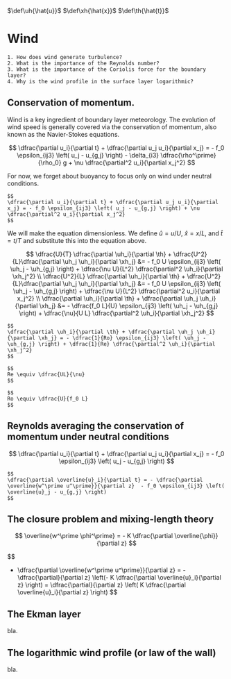 $\def\uh{\hat{u}}$
$\def\xh{\hat{x}}$
$\def\th{\hat{t}}$

# Wind

```{admonition} Questions to be answered in this chapter
1. How does wind generate turbulence?
2. What is the importance of the Reynolds number?
3. What is the importance of the Coriolis force for the boundary layer?
4. Why is the wind profile in the surface layer logarithmic?
```

## Conservation of momentum.
Wind is a key ingredient of boundary layer meteorology.
The evolution of wind speed is generally covered via the conservation of momentum, also known as the Navier-Stokes equations.

$$
\dfrac{\partial u_i}{\partial t} + \dfrac{\partial u_j u_i}{\partial x_j} = - f_0 \epsilon_{ij3} \left( u_j - u_{g,j} \right) - \delta_{i3} \dfrac{\rho^\prime}{\rho_0} g + \nu \dfrac{\partial^2 u_i}{\partial x_j^2}
$$

For now, we forget about buoyancy to focus only on wind under neutral conditions.

```{admonition} Conservation of momentum under neutral conditions
$$
\dfrac{\partial u_i}{\partial t} + \dfrac{\partial u_j u_i}{\partial x_j} = - f_0 \epsilon_{ij3} \left( u_j - u_{g,j} \right) + \nu \dfrac{\partial^2 u_i}{\partial x_j^2}
$$
```

We will make the equation dimensionless.
We define $\hat{u} = u / U$, $\hat{x} = x / L$, and $\hat{t} = t/T$ and substitute this into the equation above.

$$
\dfrac{U}{T} \dfrac{\partial \uh_i}{\partial \th} + \dfrac{U^2}{L}\dfrac{\partial \uh_j \uh_i}{\partial \xh_j} &= - f_0 U \epsilon_{ij3} \left( \uh_j - \uh_{g,j} \right) + \dfrac{\nu U}{L^2} \dfrac{\partial^2 \uh_i}{\partial \xh_j^2} \\
\dfrac{U^2}{L} \dfrac{\partial \uh_i}{\partial \th} + \dfrac{U^2}{L}\dfrac{\partial \uh_j \uh_i}{\partial \xh_j} &= - f_0 U \epsilon_{ij3} \left( \uh_j - \uh_{g,j} \right) + \dfrac{\nu U}{L^2} \dfrac{\partial^2 u_i}{\partial x_j^2} \\
\dfrac{\partial \uh_i}{\partial \th} + \dfrac{\partial \uh_j \uh_i}{\partial \xh_j} &= - \dfrac{f_0 L}{U} \epsilon_{ij3} \left( \uh_j - \uh_{g,j} \right) + \dfrac{\nu}{U L} \dfrac{\partial^2 \uh_i}{\partial \xh_j^2}
$$

```{admonition} Non-dimensional conservation of momentum under neutral conditions
$$
\dfrac{\partial \uh_i}{\partial \th} + \dfrac{\partial \uh_j \uh_i}{\partial \xh_j} = - \dfrac{1}{Ro} \epsilon_{ij3} \left( \uh_j - \uh_{g,j} \right) + \dfrac{1}{Re} \dfrac{\partial^2 \uh_i}{\partial \xh_j^2}
$$
```

```{admonition} Reynolds number
$$
Re \equiv \dfrac{UL}{\nu}
$$
```

```{admonition} Rossby number
$$
Ro \equiv \dfrac{U}{f_0 L}
$$
```

## Reynolds averaging the conservation of momentum under neutral conditions

$$
\dfrac{\partial u_i}{\partial t} + \dfrac{\partial u_j u_i}{\partial x_j} = - f_0 \epsilon_{ij3} \left( u_j - u_{g,j} \right)
$$

```{admonition} RANS and horizontal homogeneity
$$
\dfrac{\partial \overline{u}_i}{\partial t} = - \dfrac{\partial \overline{w^\prime u^\prime}}{\partial z}  - f_0 \epsilon_{ij3} \left( \overline{u}_j - u_{g,j} \right)
$$
```

## The closure problem and mixing-length theory

$$
\overline{w^\prime \phi^\prime} = - K \dfrac{\partial \overline{\phi}}{\partial z}
$$

$$
- \dfrac{\partial \overline{w^\prime u^\prime}}{\partial z} = - \dfrac{\partial}{\partial z} \left(- K \dfrac{\partial \overline{u}_i}{\partial z} \right)
 = \dfrac{\partial}{\partial z} \left( K \dfrac{\partial \overline{u}_i}{\partial z} \right)
$$

## The Ekman layer
bla.

## The logarithmic wind profile (or law of the wall)
bla.
